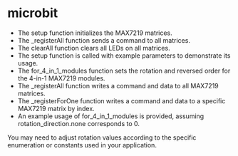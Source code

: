 # microbit

* The setup function initializes the MAX7219 matrices.
* The _registerAll function sends a command to all matrices.
* The clearAll function clears all LEDs on all matrices.
* The setup function is called with example parameters to demonstrate its usage.
* The for_4_in_1_modules function sets the rotation and reversed order for the 4-in-1 MAX7219 modules.
* The _registerAll function writes a command and data to all MAX7219 matrices.
* The _registerForOne function writes a command and data to a specific MAX7219 matrix by index.
* An example usage of for_4_in_1_modules is provided, assuming rotation_direction.none corresponds to 0.

You may need to adjust rotation values according to the specific enumeration or constants used in your application.
